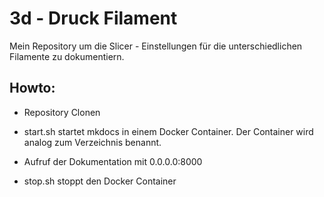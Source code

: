 # 3d - Druck Filament

Mein Repository um die Slicer - Einstellungen für die unterschiedlichen Filamente zu dokumentiern.

## Howto:
* Repository Clonen
* start.sh startet mkdocs in einem Docker Container. Der Container wird analog zum Verzeichnis benannt.
* Aufruf der Dokumentation mit 0.0.0.0:8000

* stop.sh stoppt den Docker Container

